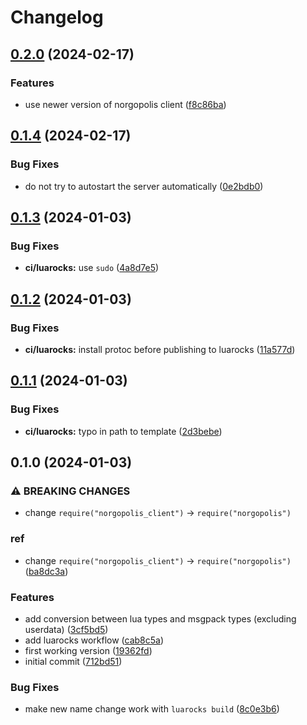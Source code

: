 # Changelog

## [0.2.0](https://github.com/nvim-neorg/norgopolis-client.lua/compare/v0.1.4...v0.2.0) (2024-02-17)


### Features

* use newer version of norgopolis client ([f8c86ba](https://github.com/nvim-neorg/norgopolis-client.lua/commit/f8c86ba40fb24bc4e5fdef7d4fbf03bedbb1acf7))

## [0.1.4](https://github.com/nvim-neorg/norgopolis-client.lua/compare/v0.1.3...v0.1.4) (2024-02-17)


### Bug Fixes

* do not try to autostart the server automatically ([0e2bdb0](https://github.com/nvim-neorg/norgopolis-client.lua/commit/0e2bdb0e8fc6fa4c24403bf7b0f3c39128b85cb2))

## [0.1.3](https://github.com/nvim-neorg/norgopolis-client.lua/compare/v0.1.2...v0.1.3) (2024-01-03)


### Bug Fixes

* **ci/luarocks:** use `sudo` ([4a8d7e5](https://github.com/nvim-neorg/norgopolis-client.lua/commit/4a8d7e54dc455c7ca7efbd0e4c30db847fffe65e))

## [0.1.2](https://github.com/nvim-neorg/norgopolis-client.lua/compare/v0.1.1...v0.1.2) (2024-01-03)


### Bug Fixes

* **ci/luarocks:** install protoc before publishing to luarocks ([11a577d](https://github.com/nvim-neorg/norgopolis-client.lua/commit/11a577d904d828c23f5a8131b3e55ae770f961f1))

## [0.1.1](https://github.com/nvim-neorg/norgopolis-client.lua/compare/v0.1.0...v0.1.1) (2024-01-03)


### Bug Fixes

* **ci/luarocks:** typo in path to template ([2d3bebe](https://github.com/nvim-neorg/norgopolis-client.lua/commit/2d3bebeb6b964fe6b4846c36f6861428e1ce7aaa))

## 0.1.0 (2024-01-03)


### ⚠ BREAKING CHANGES

* change `require("norgopolis_client")` -> `require("norgopolis")`

### ref

* change `require("norgopolis_client")` -&gt; `require("norgopolis")` ([ba8dc3a](https://github.com/nvim-neorg/norgopolis-client.lua/commit/ba8dc3ac4399d949b429900fbdcd96c823fc3466))


### Features

* add conversion between lua types and msgpack types (excluding userdata) ([3cf5bd5](https://github.com/nvim-neorg/norgopolis-client.lua/commit/3cf5bd5e3d283834392fbfb3ed0a210212340a28))
* add luarocks workflow ([cab8c5a](https://github.com/nvim-neorg/norgopolis-client.lua/commit/cab8c5ac1c1fbbfbdd73bca85c8c7a87f0e348fe))
* first working version ([19362fd](https://github.com/nvim-neorg/norgopolis-client.lua/commit/19362fdc013a9aa21154ea1fc76157a1d07a59c0))
* initial commit ([712bd51](https://github.com/nvim-neorg/norgopolis-client.lua/commit/712bd51cd10dba672f602c29b3eb5b0d873a8e16))


### Bug Fixes

* make new name change work with `luarocks build` ([8c0e3b6](https://github.com/nvim-neorg/norgopolis-client.lua/commit/8c0e3b68de0d76671ce0d9b59b57a94a26b3272c))

